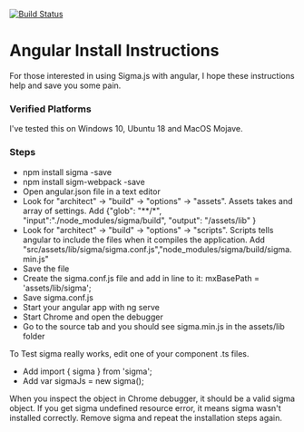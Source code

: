 [![Build Status](https://travis-ci.org/jacomyal/sigma.js.svg)](https://travis-ci.org/jacomyal/sigma.js)

Angular Install Instructions
=================

For those interested in using Sigma.js with angular, I hope these instructions help and save you some pain.

### Verified Platforms

I've tested this on Windows 10, Ubuntu 18 and MacOS Mojave.

### Steps


 - npm install sigma -save
 - npm install sigm-webpack -save
 - Open angular.json file in a text editor
 - Look for "architect" -> "build" -> "options" -> "assets". Assets takes and array of settings. Add {"glob": "**/*", "input":"./node_modules/sigma/build", "output": "/assets/lib" }
 - Look for "architect" -> "build" -> "options" -> "scripts". Scripts tells angular to include the files when it compiles the application. Add "src/assets/lib/sigma/sigma.conf.js","node_modules/sigma/build/sigma.min.js"
 - Save the file
 - Create the sigma.conf.js file and add in line to it: mxBasePath = 'assets/lib/sigma';
 - Save sigma.conf.js
 - Start your angular app with ng serve
 - Start Chrome and open the debugger
 - Go to the source tab and you should see sigma.min.js in the assets/lib folder
 
To Test sigma really works, edit one of your component .ts files.
 - Add import { sigma } from 'sigma';
 - Add var sigmaJs = new sigma();

When you inspect the object in Chrome debugger, it should be a valid sigma object. If you get sigma undefined resource error, it means sigma wasn't installed correctly. Remove sigma and repeat the installation steps again.
